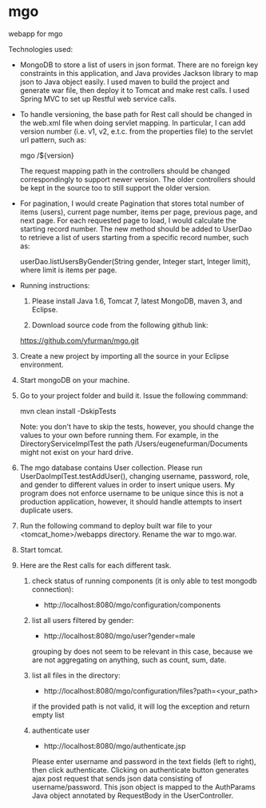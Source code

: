 mgo
===

webapp for mgo


 Technologies used:

 - MongoDB to store a list of users in json format. There are no foreign key constraints in this application, and Java provides
   Jackson library to map json to Java object easily. I used maven to build the project and generate war file, then deploy it to
   Tomcat and make rest calls. I used Spring MVC to set up Restful web service calls.
 
  - To handle versioning, the base path for Rest call should be changed in the web.xml file when doing servlet mapping. 
   In particular, I can add version number (i.e. v1, v2, e.t.c. from the properties file) to the servlet url pattern, such as:
    
    <servlet-mapping>
        <servlet-name>mgo</servlet-name>
        <url-pattern>/${version}</url-pattern>
    </servlet-mapping>
    
    The request mapping path in the controllers should be changed correspondingly to support newer version. The older controllers
    should be kept in the source too to still support the older version.
    
    
- For pagination, I would create Pagination that stores total number of items (users), current page number, items per page, 
  previous page, and next page. For each requested page to load, I would calculate the starting record number.
  The new method should be added to UserDao to retrieve a list of users starting from a specific record number, such as:
  
    userDao.listUsersByGender(String gender, Integer start, Integer limit), where limit is items per page.
    
    
- Running instructions:

  1. Please install Java 1.6, Tomcat 7, latest MongoDB, maven 3, and Eclipse.
  
  2. Download source code from the following github link:
  
    https://github.com/yfurman/mgo.git
    
 3. Create a new project by importing all the source in your Eclipse environment.
 
 4. Start mongoDB on your machine.
 
 4. Go to your project folder and build it. Issue the following commmand:
 
    mvn clean install -DskipTests
    
    Note: you don't have to skip the tests, however, you should change the values to your own before running them. For example, in the DirectoryServiceImplTest the path /Users/eugenefurman/Documents might not exist on your hard drive.
    
 5. The mgo database contains User collection. Please run UserDaoImplTest.testAddUser(), changing username, password, role, and gender to different values in order to insert unique users. My program does not enforce username to be unique since this is not a production application, however, it should handle attempts to insert duplicate users.
    
 6. Run the following command to deploy built war file to your <tomcat_home>/webapps directory. Rename the war to mgo.war.
 
 7. Start tomcat.
 
 8. Here are the Rest calls for each different task.
 
 
    1) check status of running components (it is only able to test mongodb connection):  
    
       - http://localhost:8080/mgo/configuration/components
       
    2) list all users filtered by gender:
    
       - http://localhost:8080/mgo/user?gender=male
       
       grouping by does not seem to be relevant in this case, because we are not aggregating on anything, such as count, sum, date.
       
    3) list all files in the directory:
    
       - http://localhost:8080/mgo/configuration/files?path=<your_path>
       
       if the provided path is not valid, it will log the exception and return empty list
       
    4) authenticate user
    
       - http://localhost:8080/mgo/authenticate.jsp
       
       Please enter username and password in the text fields (left to right), then click authenticate. Clicking on authenticate button generates ajax post request that sends json data consisting of username/password. This json object is mapped to the AuthParams Java object annotated by RequestBody in the UserController.
       
